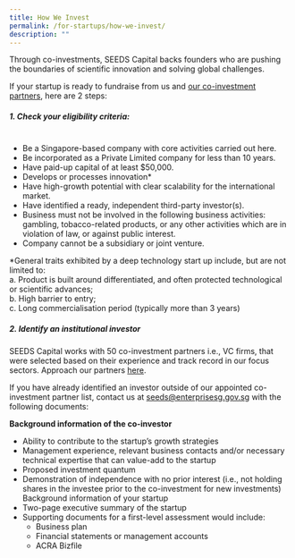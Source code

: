 ```yaml
---
title: How We Invest
permalink: /for-startups/how-we-invest/
description: ""
---
```

Through co-investments, SEEDS Capital backs founders who are pushing the boundaries of scientific innovation and solving global challenges. 

If your startup is ready to fundraise from us and [our co-investment partners](/for-startups/co-investment-partners), here are 2 steps:

##### **1. Check your eligibility criteria:** <br/><br/>

* Be a Singapore-based company with core activities carried out here.
* Be incorporated as a Private Limited company for less than 10 years.
* Have paid-up capital of at least $50,000.
* Develops or processes innovation*
* Have high-growth potential with clear scalability for the international market.
* Have identified a ready, independent third-party investor(s).
* Business must not be involved in the following business activities: gambling, tobacco-related products, or any other activities which are in violation of law, or against public interest.
* Company cannot be a subsidiary or joint venture.

*General traits exhibited by a deep technology start up include, but are not limited to: 
<br>
a. Product is built around differentiated, and often protected technological or scientific advances; 
<br>
b. High barrier to entry; 
<br>
c. Long commercialisation period (typically more than 3 years)



##### **2. Identify an institutional investor** 
SEEDS Capital works with 50 co-investment partners i.e., VC firms, that were selected based on their experience and track record in our focus sectors. Approach our partners [here](/for-startups/co-investment-partners).

If you have already identified an investor outside of our appointed co-investment partner list, contact us at seeds@enterprisesg.gov.sg with the following documents:

**Background information of the co-investor**
* Ability to contribute to the startup’s growth strategies
* Management experience, relevant business contacts and/or necessary technical expertise that can value-add to the startup
* Proposed investment quantum
* Demonstration of independence with no prior interest (i.e., not holding shares in the investee prior to the co-investment for new investments)
Background information of your startup
* Two-page executive summary of the startup
* Supporting documents for a first-level assessment would include:
	* Business plan 
	* Financial statements or management accounts 
	* ACRA Bizfile